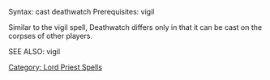 Syntax: cast deathwatch <target name> Prerequisites: vigil

Similar to the vigil spell, Deathwatch differs only in that it can be
cast on the corpses of other players.

SEE ALSO: vigil

[Category: Lord Priest Spells](Category:_Lord_Priest_Spells "wikilink")

